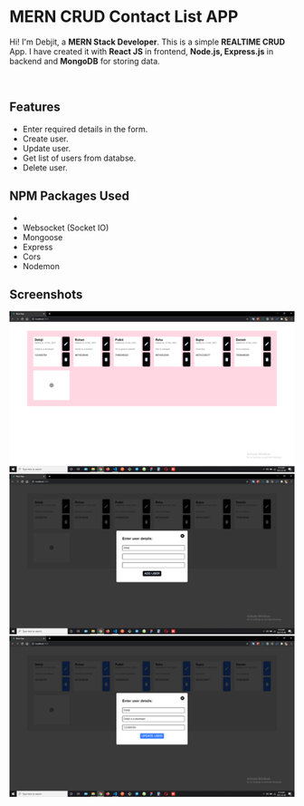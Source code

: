 # MERN CRUD Contact List APP

Hi! I'm Debjit, a **MERN Stack Developer**. This is a simple **REALTIME CRUD** App.
I have created it with **React JS** in frontend, **Node.js, Express.js** in backend and **MongoDB** for storing data.
<br>

<br>

## Features

- Enter required details in the form.
- Create user.
- Update user.
- Get list of users from databse.
- Delete user.

##  NPM Packages Used

- 
- Websocket (Socket IO)
- Mongoose
- Express
- Cors
- Nodemon

## Screenshots

<img src="./screenshots/ss1.png" alt=""/>
<br>
<img src="./screenshots/ss2.png" alt=""/>
<br>
<img src="./screenshots/ss3.png" alt=""/>
<br>
<br>
<br>
